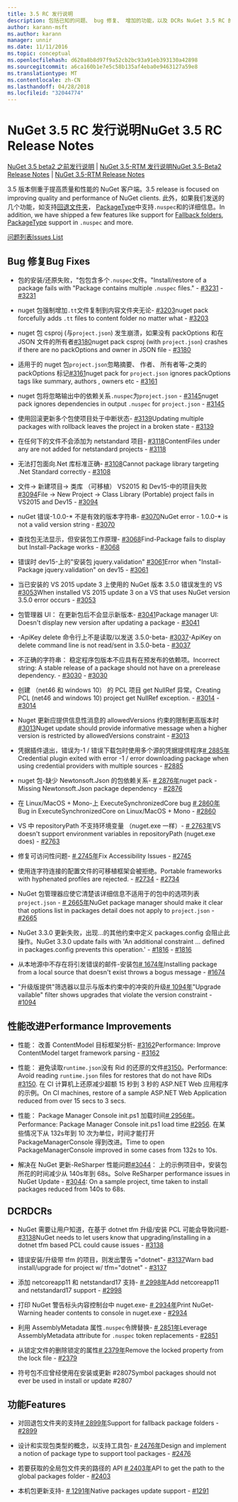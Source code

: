 ```yaml
---
title: 3.5 RC 发行说明
description: 包括已知的问题、 bug 修复、 增加的功能，以及 DCRs NuGet 3.5 RC 的发行说明。
author: karann-msft
ms.author: karann
manager: unnir
ms.date: 11/11/2016
ms.topic: conceptual
ms.openlocfilehash: d620a8b8d97f9a52cb2bc93a91eb393130a42898
ms.sourcegitcommit: a6ca160b1e7e5c58b135af4eba0e9463127a59e8
ms.translationtype: MT
ms.contentlocale: zh-CN
ms.lasthandoff: 04/28/2018
ms.locfileid: "32044774"
---
```

# <a name="nuget-35-rc-release-notes"></a><span data-ttu-id="f86ee-103">NuGet 3.5 RC 发行说明</span><span class="sxs-lookup"><span data-stu-id="f86ee-103">NuGet 3.5 RC Release Notes</span></span>

<span data-ttu-id="f86ee-104">[NuGet 3.5 beta2 之前发行说明](../release-notes/nuget-3.5-Beta2.md) | [NuGet 3.5-RTM 发行说明](../release-notes/nuget-3.5-RTM.md)</span><span class="sxs-lookup"><span data-stu-id="f86ee-104">[NuGet 3.5-Beta2 Release Notes](../release-notes/nuget-3.5-Beta2.md) | [NuGet 3.5-RTM Release Notes](../release-notes/nuget-3.5-RTM.md)</span></span>

<span data-ttu-id="f86ee-105">3.5 版本侧重于提高质量和性能的 NuGet 客户端。</span><span class="sxs-lookup"><span data-stu-id="f86ee-105">3.5 release is focused on improving quality and performance of NuGet clients.</span></span> <span data-ttu-id="f86ee-106">此外，如果我们发送的几个功能，如支持[回退文件夹](https://github.com/NuGet/Home/issues/2899)， [PackageType](https://github.com/NuGet/Home/issues/2476)中支持`.nuspec`和的详细信息。</span><span class="sxs-lookup"><span data-stu-id="f86ee-106">In addition, we have shipped a few features like support for [Fallback folders](https://github.com/NuGet/Home/issues/2899), [PackageType](https://github.com/NuGet/Home/issues/2476) support in `.nuspec` and more.</span></span>

[<span data-ttu-id="f86ee-107">问题列表</span><span class="sxs-lookup"><span data-stu-id="f86ee-107">Issues List</span></span>](https://github.com/NuGet/Home/issues?q=is%3Aissue+is%3Aclosed+milestone%3A%223.5%20RC")

## <a name="bug-fixes"></a><span data-ttu-id="f86ee-108">Bug 修复</span><span class="sxs-lookup"><span data-stu-id="f86ee-108">Bug Fixes</span></span>

* <span data-ttu-id="f86ee-109">包的安装/还原失败，"包包含多个`.nuspec`文件。"</span><span class="sxs-lookup"><span data-stu-id="f86ee-109">Install/restore of a package fails with "Package contains multiple `.nuspec` files."</span></span><span data-ttu-id="f86ee-110"> - [#3231](https://github.com/NuGet/Home/issues/3231)</span><span class="sxs-lookup"><span data-stu-id="f86ee-110"> - [#3231](https://github.com/NuGet/Home/issues/3231)</span></span>

* <span data-ttu-id="f86ee-111">nuget 包强制增加`.tt`文件复制到内容文件夹无论- [#3203](https://github.com/NuGet/Home/issues/3203)</span><span class="sxs-lookup"><span data-stu-id="f86ee-111">nuget pack forcefully adds `.tt` files to content folder no matter what - [#3203](https://github.com/NuGet/Home/issues/3203)</span></span>

* <span data-ttu-id="f86ee-112">nuget 包 csproj (与`project.json`) 发生崩溃，如果没有 packOptions 和在 JSON 文件的所有者[#3180](https://github.com/NuGet/Home/issues/3180)</span><span class="sxs-lookup"><span data-stu-id="f86ee-112">nuget pack csproj (with `project.json`) crashes if there are no packOptions and owner in JSON file - [#3180](https://github.com/NuGet/Home/issues/3180)</span></span>

* <span data-ttu-id="f86ee-113">适用于的 nuget 包`project.json`忽略摘要、 作者、 所有者等-之类的 packOptions 标记[#3161](https://github.com/NuGet/Home/issues/3161)</span><span class="sxs-lookup"><span data-stu-id="f86ee-113">nuget pack for `project.json` ignores packOptions tags like summary, authors , owners etc - [#3161](https://github.com/NuGet/Home/issues/3161)</span></span>

* <span data-ttu-id="f86ee-114">nuget 包将忽略输出中的依赖关系`.nuspec`为`project.json`  -  [#3145](https://github.com/NuGet/Home/issues/3145)</span><span class="sxs-lookup"><span data-stu-id="f86ee-114">nuget pack ignores dependencies in output `.nuspec` for `project.json` - [#3145](https://github.com/NuGet/Home/issues/3145)</span></span>

* <span data-ttu-id="f86ee-115">使用回滚更新多个包使项目处于中断状态- [#3139](https://github.com/NuGet/Home/issues/3139)</span><span class="sxs-lookup"><span data-stu-id="f86ee-115">Updating multiple packages with rollback leaves the project in a broken state - [#3139](https://github.com/NuGet/Home/issues/3139)</span></span>

* <span data-ttu-id="f86ee-116">在任何下的文件不会添加为 netstandard 项目- [#3118](https://github.com/NuGet/Home/issues/3118)</span><span class="sxs-lookup"><span data-stu-id="f86ee-116">ContentFiles under any are not added for netstandard projects - [#3118](https://github.com/NuGet/Home/issues/3118)</span></span>

* <span data-ttu-id="f86ee-117">无法打包面向.Net 库标准正确- [#3108](https://github.com/NuGet/Home/issues/3108)</span><span class="sxs-lookup"><span data-stu-id="f86ee-117">Cannot package library targeting .Net Standard correctly - [#3108](https://github.com/NuGet/Home/issues/3108)</span></span>

* <span data-ttu-id="f86ee-118">文件-> 新建项目-> 类库 （可移植） VS2015 和 Dev15-中的项目失败[#3094](https://github.com/NuGet/Home/issues/3094)</span><span class="sxs-lookup"><span data-stu-id="f86ee-118">File -> New Project -> Class Library (Portable) project fails in VS2015 and Dev15 - [#3094](https://github.com/NuGet/Home/issues/3094)</span></span>

* <span data-ttu-id="f86ee-119">nuGet 错误-1.0.0-\* 不是有效的版本字符串- [#3070](https://github.com/NuGet/Home/issues/3070)</span><span class="sxs-lookup"><span data-stu-id="f86ee-119">NuGet error - 1.0.0-\* is not a valid version string - [#3070](https://github.com/NuGet/Home/issues/3070)</span></span>

* <span data-ttu-id="f86ee-120">查找包无法显示，但安装包工作原理- [#3068](https://github.com/NuGet/Home/issues/3068)</span><span class="sxs-lookup"><span data-stu-id="f86ee-120">Find-Package fails to display but Install-Package works - [#3068](https://github.com/NuGet/Home/issues/3068)</span></span>

* <span data-ttu-id="f86ee-121">错误时 dev15-上的"安装包 jquery.validation" [#3061](https://github.com/NuGet/Home/issues/3061)</span><span class="sxs-lookup"><span data-stu-id="f86ee-121">Error when "Install-Package jquery.validation" on dev15 - [#3061](https://github.com/NuGet/Home/issues/3061)</span></span>

* <span data-ttu-id="f86ee-122">当已安装的 VS 2015 update 3 上使用的 NuGet 版本 3.5.0 错误发生的 VS [#3053](https://github.com/NuGet/Home/issues/3053)</span><span class="sxs-lookup"><span data-stu-id="f86ee-122">When installed VS 2015 update 3 on a VS that uses NuGet version 3.5.0 error occurs - [#3053](https://github.com/NuGet/Home/issues/3053)</span></span>

* <span data-ttu-id="f86ee-123">包管理器 UI： 在更新包后不会显示新版本- [#3041](https://github.com/NuGet/Home/issues/3041)</span><span class="sxs-lookup"><span data-stu-id="f86ee-123">Package manager UI: Doesn't display new version after updating a package - [#3041](https://github.com/NuGet/Home/issues/3041)</span></span>

* <span data-ttu-id="f86ee-124">-ApiKey delete 命令行上不是读取/以发送 3.5.0-beta- [#3037](https://github.com/NuGet/Home/issues/3037)</span><span class="sxs-lookup"><span data-stu-id="f86ee-124">-ApiKey on delete command line is not read/sent in 3.5.0-beta - [#3037](https://github.com/NuGet/Home/issues/3037)</span></span>

* <span data-ttu-id="f86ee-125">不正确的字符串： 稳定程序包版本不应具有在预发布的依赖项。</span><span class="sxs-lookup"><span data-stu-id="f86ee-125">Incorrect string: A stable release of a package should not have on a prerelease dependency.</span></span><span data-ttu-id="f86ee-126"> - [#3030](https://github.com/NuGet/Home/issues/3030)</span><span class="sxs-lookup"><span data-stu-id="f86ee-126"> - [#3030](https://github.com/NuGet/Home/issues/3030)</span></span>

* <span data-ttu-id="f86ee-127">创建 （net46 和 windows 10） 的 PCL 项目 get NullRef 异常。</span><span class="sxs-lookup"><span data-stu-id="f86ee-127">Creating PCL (net46 and windows 10) project get NullRef exception.</span></span><span data-ttu-id="f86ee-128"> - [#3014](https://github.com/NuGet/Home/issues/3014)</span><span class="sxs-lookup"><span data-stu-id="f86ee-128"> - [#3014](https://github.com/NuGet/Home/issues/3014)</span></span>

* <span data-ttu-id="f86ee-129">Nuget 更新应提供信息性消息的 allowedVersions 约束的限制更高版本时[#3013](https://github.com/NuGet/Home/issues/3013)</span><span class="sxs-lookup"><span data-stu-id="f86ee-129">Nuget update should provide informative message when a higher version is restricted by allowedVersions constraint - [#3013](https://github.com/NuGet/Home/issues/3013)</span></span>

* <span data-ttu-id="f86ee-130">凭据插件退出，错误为-1 / 错误下载包时使用多个源的凭据提供程序[# 2885年](https://github.com/NuGet/Home/issues/2885)</span><span class="sxs-lookup"><span data-stu-id="f86ee-130">Credential plugin exited with error -1 / error downloading package when using credential providers with multiple sources - [#2885](https://github.com/NuGet/Home/issues/2885)</span></span>

* <span data-ttu-id="f86ee-131">nuget 包-缺少 Newtonsoft.Json 的包依赖关系- [# 2876年](https://github.com/NuGet/Home/issues/2876)</span><span class="sxs-lookup"><span data-stu-id="f86ee-131">nuget pack - Missing Newtonsoft.Json package dependency - [#2876](https://github.com/NuGet/Home/issues/2876)</span></span>

* <span data-ttu-id="f86ee-132">在 Linux/MacOS + Mono-上 ExecuteSynchronizedCore bug [# 2860年](https://github.com/NuGet/Home/issues/2860)</span><span class="sxs-lookup"><span data-stu-id="f86ee-132">Bug in ExecuteSynchronizedCore on Linux/MacOS + Mono - [#2860](https://github.com/NuGet/Home/issues/2860)</span></span>

* <span data-ttu-id="f86ee-133">VS 中 repositoryPath 不支持环境变量 （nuget.exe 一样）- [# 2763年](https://github.com/NuGet/Home/issues/2763)</span><span class="sxs-lookup"><span data-stu-id="f86ee-133">VS doesn't support environment variables in repositoryPath (nuget.exe does) - [#2763](https://github.com/NuGet/Home/issues/2763)</span></span>

* <span data-ttu-id="f86ee-134">修复可访问性问题- [# 2745年](https://github.com/NuGet/Home/issues/2745)</span><span class="sxs-lookup"><span data-stu-id="f86ee-134">Fix Accessibility Issues - [#2745](https://github.com/NuGet/Home/issues/2745)</span></span>

* <span data-ttu-id="f86ee-135">使用连字符连接的配置文件的可移植框架会被拒绝。</span><span class="sxs-lookup"><span data-stu-id="f86ee-135">Portable frameworks with hyphenated profiles are rejected.</span></span><span data-ttu-id="f86ee-136"> - [#2734](https://github.com/NuGet/Home/issues/2734)</span><span class="sxs-lookup"><span data-stu-id="f86ee-136"> - [#2734](https://github.com/NuGet/Home/issues/2734)</span></span>

* <span data-ttu-id="f86ee-137">NuGet 包管理器应使它清楚该详细信息不适用于的包中的选项列表`project.json`  -  [# 2665年](https://github.com/NuGet/Home/issues/2665)</span><span class="sxs-lookup"><span data-stu-id="f86ee-137">NuGet package manager should make it clear that options list in packages detail does not apply to `project.json` - [#2665](https://github.com/NuGet/Home/issues/2665)</span></span>

* <span data-ttu-id="f86ee-138">NuGet 3.3.0 更新失败，出现...的其他约束中定义 packages.config 会阻止此操作。</span><span class="sxs-lookup"><span data-stu-id="f86ee-138">NuGet 3.3.0 update fails with 'An additional constraint ... defined in packages.config prevents this operation.'</span></span><span data-ttu-id="f86ee-139"> - [#1816](https://github.com/NuGet/Home/issues/1816)</span><span class="sxs-lookup"><span data-stu-id="f86ee-139"> - [#1816](https://github.com/NuGet/Home/issues/1816)</span></span>

* <span data-ttu-id="f86ee-140">从本地源中不存在将引发错误的邮件-安装包[# 1674年](https://github.com/NuGet/Home/issues/1674)</span><span class="sxs-lookup"><span data-stu-id="f86ee-140">Installing package from a local source that doesn't exist throws a bogus message - [#1674](https://github.com/NuGet/Home/issues/1674)</span></span>

* <span data-ttu-id="f86ee-141">"升级版提供"筛选器以显示与版本约束中的冲突的升级[# 1094年](https://github.com/NuGet/Home/issues/1094)</span><span class="sxs-lookup"><span data-stu-id="f86ee-141">"Upgrade vailable" filter shows upgrades that violate the version constraint - [#1094](https://github.com/NuGet/Home/issues/1094)</span></span>

## <a name="performance-improvements"></a><span data-ttu-id="f86ee-142">性能改进</span><span class="sxs-lookup"><span data-stu-id="f86ee-142">Performance Improvements</span></span>

* <span data-ttu-id="f86ee-143">性能： 改善 ContentModel 目标框架分析- [#3162](https://github.com/NuGet/Home/issues/3162)</span><span class="sxs-lookup"><span data-stu-id="f86ee-143">Performance: Improve ContentModel target framework parsing - [#3162](https://github.com/NuGet/Home/issues/3162)</span></span>

* <span data-ttu-id="f86ee-144">性能： 避免读取`runtime.json`没有 Rid 的还原的文件[#3150](https://github.com/NuGet/Home/issues/3150)。</span><span class="sxs-lookup"><span data-stu-id="f86ee-144">Performance: Avoid reading `runtime.json` files for restores that do not have RIDs [#3150](https://github.com/NuGet/Home/issues/3150).</span></span> <span data-ttu-id="f86ee-145">在 CI 计算机上还原减少超额 15 秒到 3 秒的 ASP.NET Web 应用程序的示例。</span><span class="sxs-lookup"><span data-stu-id="f86ee-145">On CI machines, restore of a sample ASP.NET Web Application reduced from over 15 secs to 3 secs.</span></span>

* <span data-ttu-id="f86ee-146">性能： Package Manager Console init.ps1 加载时间[# 2956年](https://github.com/NuGet/Home/issues/2956)。</span><span class="sxs-lookup"><span data-stu-id="f86ee-146">Performance: Package Manager Console init.ps1 load time [#2956](https://github.com/NuGet/Home/issues/2956).</span></span> <span data-ttu-id="f86ee-147">在某些情况下从 132s年到 10 次为单位，时间才能打开 PackageManagerConsole 得到改进。</span><span class="sxs-lookup"><span data-stu-id="f86ee-147">Time to open PackageManagerConsole improved in some cases from 132s to 10s.</span></span>

* <span data-ttu-id="f86ee-148">解决在 NuGet 更新-ReSharper 性能问题[#3044](https://github.com/NuGet/Home/issues/3044)： 上的示例项目中，安装包所花的时间减少从 140s年到 68s。</span><span class="sxs-lookup"><span data-stu-id="f86ee-148">Solve ReSharper performance issues in NuGet Update - [#3044](https://github.com/NuGet/Home/issues/3044): On a sample project, time taken to install packages reduced from 140s to 68s.</span></span>

## <a name="dcrs"></a><span data-ttu-id="f86ee-149">DCR</span><span class="sxs-lookup"><span data-stu-id="f86ee-149">DCRs</span></span>

* <span data-ttu-id="f86ee-150">NuGet 需要让用户知道，在基于 dotnet tfm 升级/安装 PCL 可能会导致问题- [#3138](https://github.com/NuGet/Home/issues/3138)</span><span class="sxs-lookup"><span data-stu-id="f86ee-150">NuGet needs to let users know that upgrading/installing in a dotnet tfm based PCL could cause issues - [#3138](https://github.com/NuGet/Home/issues/3138)</span></span>

* <span data-ttu-id="f86ee-151">错误安装/升级带 tfm 的项目，则发出警告 ="dotnet"- [#3137](https://github.com/NuGet/Home/issues/3137)</span><span class="sxs-lookup"><span data-stu-id="f86ee-151">Warn bad install/upgrade for project w/ tfm="dotnet" - [#3137](https://github.com/NuGet/Home/issues/3137)</span></span>

* <span data-ttu-id="f86ee-152">添加 netcoreapp11 和 netstandard17 支持- [# 2998年](https://github.com/NuGet/Home/issues/2998)</span><span class="sxs-lookup"><span data-stu-id="f86ee-152">Add netcoreapp11 and netstandard17 support - [#2998](https://github.com/NuGet/Home/issues/2998)</span></span>

* <span data-ttu-id="f86ee-153">打印 NuGet 警告标头内容控制台中 nuget.exe- [# 2934年](https://github.com/NuGet/Home/issues/2934)</span><span class="sxs-lookup"><span data-stu-id="f86ee-153">Print NuGet-Warning header contents to console in nuget.exe - [#2934](https://github.com/NuGet/Home/issues/2934)</span></span>

* <span data-ttu-id="f86ee-154">利用 AssemblyMetadata 属性`.nuspec`令牌替换- [# 2851年](https://github.com/NuGet/Home/issues/2851)</span><span class="sxs-lookup"><span data-stu-id="f86ee-154">Leverage AssemblyMetadata attribute for `.nuspec` token replacements - [#2851](https://github.com/NuGet/Home/issues/2851)</span></span>

* <span data-ttu-id="f86ee-155">从锁定文件的删除锁定的属性[# 2379年](https://github.com/NuGet/Home/issues/2379)</span><span class="sxs-lookup"><span data-stu-id="f86ee-155">Remove the locked property from the lock file - [#2379](https://github.com/NuGet/Home/issues/2379)</span></span>

* <span data-ttu-id="f86ee-156">符号包不应曾经使用在安装或更新 #2807</span><span class="sxs-lookup"><span data-stu-id="f86ee-156">Symbol packages should not ever be used in install or update #2807</span></span>

## <a name="features"></a><span data-ttu-id="f86ee-157">功能</span><span class="sxs-lookup"><span data-stu-id="f86ee-157">Features</span></span>

* <span data-ttu-id="f86ee-158">对回退包文件夹的支持[# 2899年](https://github.com/NuGet/Home/issues/2899)</span><span class="sxs-lookup"><span data-stu-id="f86ee-158">Support for fallback package folders - [#2899](https://github.com/NuGet/Home/issues/2899)</span></span>

* <span data-ttu-id="f86ee-159">设计和实现包类型的概念，以支持工具包- [# 2476年](https://github.com/NuGet/Home/issues/2476)</span><span class="sxs-lookup"><span data-stu-id="f86ee-159">Design and implement a notion of package type to support tool packages - [#2476](https://github.com/NuGet/Home/issues/2476)</span></span>

* <span data-ttu-id="f86ee-160">若要获取的全局包文件夹的路径的 API [# 2403年](https://github.com/NuGet/Home/issues/2403)</span><span class="sxs-lookup"><span data-stu-id="f86ee-160">API to get the path to the global packages folder - [#2403](https://github.com/NuGet/Home/issues/2403)</span></span>

* <span data-ttu-id="f86ee-161">本机包更新支持- [# 1291年](https://github.com/NuGet/Home/issues/1291)</span><span class="sxs-lookup"><span data-stu-id="f86ee-161">Native packages update support - [#1291](https://github.com/NuGet/Home/issues/1291)</span></span>
